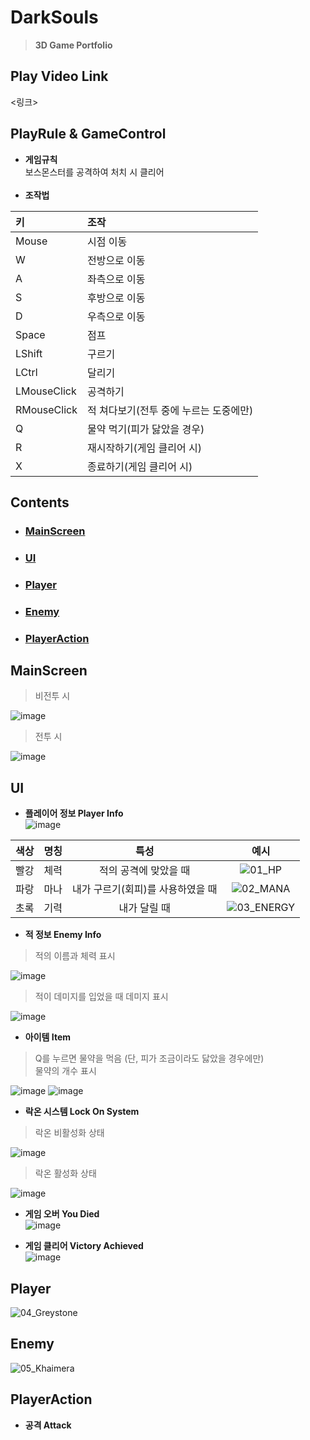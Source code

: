# DarkSouls
> **3D Game Portfolio**<br>

## Play Video Link
<링크>

## PlayRule & GameControl
- **게임규칙** <br>
보스몬스터를 공격하여 처치 시 클리어<br><br>
- **조작법** <br>
  
|키|조작|
|:---|:---|
|Mouse|시점 이동|
|W|전방으로 이동|
|A|좌측으로 이동|
|S|후방으로 이동|
|D|우측으로 이동|
|Space|점프|
|LShift|구르기|
|LCtrl|달리기|
|LMouseClick|공격하기|
|RMouseClick|적 쳐다보기(전투 중에 누르는 도중에만)|
|Q|물약 먹기(피가 닳았을 경우)|
|R|재시작하기(게임 클리어 시)|
|X|종료하기(게임 클리어 시)|

## Contents
- ### [MainScreen](#mainscreen)<br>
- ### [UI](#ui)<br>
- ### [Player](#player)<br>
- ### [Enemy](#enemy)<br>
- ### [PlayerAction](#playeraction)<br>

## MainScreen
> 비전투 시

![image](https://github.com/user-attachments/assets/60aa4885-f348-4c3d-8a05-170da548b91d)

> 전투 시

![image](https://github.com/user-attachments/assets/497a4f5a-80ff-4708-949d-d42f61eefc84)

## UI
- **플레이어 정보 Player Info**<br>
![image](https://github.com/user-attachments/assets/b66508b2-3ce3-4cd1-a607-87789a8ca309)

|색상|명칭|특성|예시|
|:---:|:---:|:---:|:---:|
|빨강|체력|적의 공격에 맞았을 때|![01_HP](https://github.com/user-attachments/assets/b549121d-6737-43f3-b5be-aa632e60cb38)|
|파랑|마나|내가 구르기(회피)를 사용하였을 때|![02_MANA](https://github.com/user-attachments/assets/ddbc28eb-d264-4b94-91e8-d6de7a85d50d)|
|초록|기력|내가 달릴 때|![03_ENERGY](https://github.com/user-attachments/assets/ae44ee9b-089c-4d5d-927e-b8d0dc1de464)|

- **적 정보 Enemy Info**<br>
> 적의 이름과 체력 표시<br>

![image](https://github.com/user-attachments/assets/ba3c859f-bfb9-4fab-95d0-27b8fe563a6b)

> 적이 데미지를 입었을 때 데미지 표시<br>

![image](https://github.com/user-attachments/assets/78a1925c-34f6-4e9f-aaf6-b1d741e15e5c)

- **아이템 Item**<br>
> Q를 누르면 물약을 먹음 (단, 피가 조금이라도 닳았을 경우에만)<br>
> 물약의 개수 표시<br>

![image](https://github.com/user-attachments/assets/85281796-5a2d-4f70-9b19-070000fb40f6)
![image](https://github.com/user-attachments/assets/37d003f6-3c11-439f-ac86-89bad91dd2ae)

- **락온 시스템 Lock On System**<br>
> 락온 비활성화 상태<br>

![image](https://github.com/user-attachments/assets/5fa06684-7f4c-4476-a1ce-88ac6e130d5c)

> 락온 활성화 상태<br>

![image](https://github.com/user-attachments/assets/abb9a3f9-1b2e-4d8b-8102-732a86b92e21)


- **게임 오버 You Died**<br>
![image](https://github.com/user-attachments/assets/1504622b-a9ad-4946-ab0e-7db4304db50b)


- **게임 클리어 Victory Achieved**<br>
![image](https://github.com/user-attachments/assets/bbb67761-dac2-4366-ae83-f153d624b5f0)


## Player
![04_Greystone](https://github.com/user-attachments/assets/145211e2-e93b-4fd2-81e7-194a6d0d52cc)

## Enemy
![05_Khaimera](https://github.com/user-attachments/assets/6757c457-c56f-4f26-ae91-ca0eb6dfd434)

## PlayerAction
- **공격 Attack**<br>

